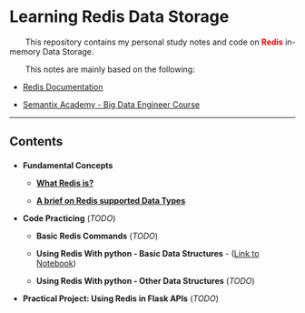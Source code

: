 # Learning Redis Data Storage


<p align="justify">
&ensp;&ensp;&ensp;&ensp;This repository contains my personal study notes and code on <strong><span style="color: red">Redis</span></strong> in-memory Data Storage.
</p>

<p align="justify">
&ensp;&ensp;&ensp;&ensp;This notes are mainly based on the following:
</p>

- <a href="https://redis.io/docs/">Redis Documentation</a>

- <a href="https://semantix.ai/academy">Semantix Academy - Big Data Engineer Course</a>

---
## Contents <p id="contents"></p>

- **Fundamental Concepts**

    - <a href="https://github.com/KattsonBastos/redis-learning/src/study-notes/01-data-types.md">**What Redis is?** </a>

    - <a href="https://github.com/KattsonBastos/redis-learning/src/study-notes/01-redis.md">**A brief on Redis supported Data Types**</a>

- **Code Practicing** (_TODO_)

    - **Basic Redis Commands** (_TODO_)

    - **Using Redis With python - Basic Data Structures** - (<a href="https://github.com/KattsonBastos/redis-learning/src/redis-with-python/basic-data-structures.ipynb">Link to Notebook</a>)

    - **Using Redis With python - Other Data Structures** (_TODO_)

- **Practical Project: Using Redis in Flask APIs** (_TODO_)